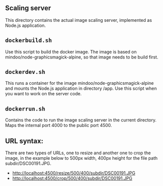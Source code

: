 ## Scaling server
This directory contains the actual image scaling server, implemented as Node.js application.

## `dockerbuild.sh`
Use this script to build the docker image. The image is based on mindoo/node-graphicsmagick-alpine, so that image needs to be build first.

## `dockerdev.sh`
This runs a container for the image mindoo/node-graphicsmagick-alpine and mounts the Node.js application in directory /app. Use this script when you want to work on the server code.

## `dockerrun.sh`
Contains the code to run the image scaling server in the current directory. Maps the internal port 4000 to the public port 4500.

## URL syntax:
There are two types of URLs, one to resize and another one to crop the image, in the example below to 500px width, 400px height for the file path subdir/DSC00191.JPG.

* [http://localhost:4500/resize/500/400/subdir/DSC00191.JPG](http://localhost:4500/resize/500/400/subdir/DSC00191.JPG)
* [http://localhost:4500/crop/500/400/subdir/DSC00191.JPG](http://localhost:4500/crop/500/400/subdir/DSC00191.JPG)

